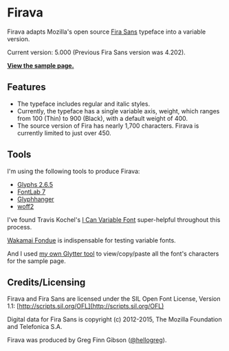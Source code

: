 # Firava

Firava adapts Mozilla's open source [Fira Sans](https://github.com/mozilla/Fira) typeface into a variable version.

Current version: 5.000 (Previous Fira Sans version was 4.202).

**[View the sample page.](https://firava.netlify.app/)**

## Features

* The typeface includes regular and italic styles.
* Currently, the typeface has a single variable axis, weight, which ranges from 100 (Thin) to 900 (Black), with a default weight of 400.
* The source version of Fira has nearly 1,700 characters. Firava is currently limited to just over 450.

## Tools

I'm using the following tools to produce Firava:
* [Glyphs 2.6.5](https://glyphsapp.com/)
* [FontLab 7](https://www.fontlab.com/font-editor/fontlab/)
* [Glyphhanger](https://github.com/filamentgroup/glyphhanger)
* [woff2](https://github.com/google/woff2)

I've found Travis Kochel's [I Can Variable Font](https://github.com/scribbletone/i-can-variable-font) super-helpful throughout this process.

[Wakamai Fondue](https://wakamaifondue.com/) is indispensable for testing variable fonts.

And I used [my own Glytter tool](https://hellogreg.github.io/glytter/) to view/copy/paste all the font's characters for the sample page.

## Credits/Licensing

Firava and Fira Sans are licensed under the SIL Open Font License, Version 1.1:
[http://scripts.sil.org/OFL](http://scripts.sil.org/OFL)

Digital data for Fira Sans is copyright (c) 2012-2015, The Mozilla Foundation and Telefonica S.A.

Firava was produced by Greg Finn Gibson ([@hellogreg](https://twitter.com/hellogreg/)).
